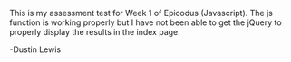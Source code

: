 This is my assessment test for Week 1 of Epicodus (Javascript). The js function is working properly but I have not been able to get the jQuery to properly display the results in the index page.

-Dustin Lewis

